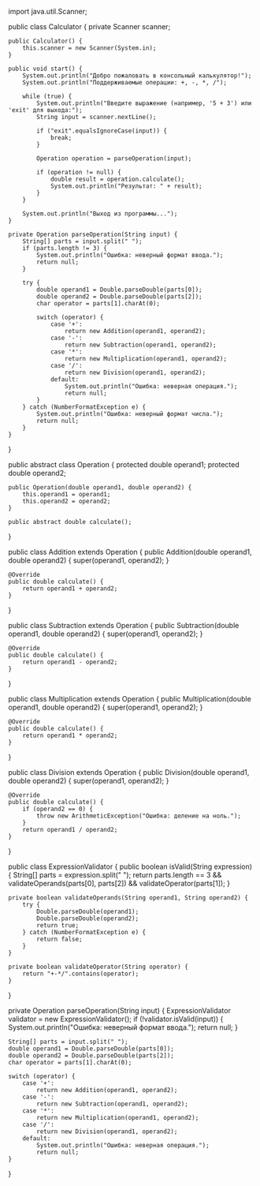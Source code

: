import java.util.Scanner;

public class Calculator {
    private Scanner scanner;

    public Calculator() {
        this.scanner = new Scanner(System.in);
    }

    public void start() {
        System.out.println("Добро пожаловать в консольный калькулятор!");
        System.out.println("Поддерживаемые операции: +, -, *, /");

        while (true) {
            System.out.println("Введите выражение (например, '5 + 3') или 'exit' для выхода:");
            String input = scanner.nextLine();

            if ("exit".equalsIgnoreCase(input)) {
                break;
            }

            Operation operation = parseOperation(input);

            if (operation != null) {
                double result = operation.calculate();
                System.out.println("Результат: " + result);
            }
        }

        System.out.println("Выход из программы...");
    }

    private Operation parseOperation(String input) {
        String[] parts = input.split(" ");
        if (parts.length != 3) {
            System.out.println("Ошибка: неверный формат ввода.");
            return null;
        }

        try {
            double operand1 = Double.parseDouble(parts[0]);
            double operand2 = Double.parseDouble(parts[2]);
            char operator = parts[1].charAt(0);

            switch (operator) {
                case '+':
                    return new Addition(operand1, operand2);
                case '-':
                    return new Subtraction(operand1, operand2);
                case '*':
                    return new Multiplication(operand1, operand2);
                case '/':
                    return new Division(operand1, operand2);
                default:
                    System.out.println("Ошибка: неверная операция.");
                    return null;
            }
        } catch (NumberFormatException e) {
            System.out.println("Ошибка: неверный формат числа.");
            return null;
        }
    }
}


public abstract class Operation {
    protected double operand1;
    protected double operand2;

    public Operation(double operand1, double operand2) {
        this.operand1 = operand1;
        this.operand2 = operand2;
    }

    public abstract double calculate();
}


public class Addition extends Operation {
    public Addition(double operand1, double operand2) {
        super(operand1, operand2);
    }

    @Override
    public double calculate() {
        return operand1 + operand2;
    }
}

public class Subtraction extends Operation {
    public Subtraction(double operand1, double operand2) {
        super(operand1, operand2);
    }

    @Override
    public double calculate() {
        return operand1 - operand2;
    }
}

public class Multiplication extends Operation {
    public Multiplication(double operand1, double operand2) {
        super(operand1, operand2);
    }

    @Override
    public double calculate() {
        return operand1 * operand2;
    }
}

public class Division extends Operation {
    public Division(double operand1, double operand2) {
        super(operand1, operand2);
    }

    @Override
    public double calculate() {
        if (operand2 == 0) {
            throw new ArithmeticException("Ошибка: деление на ноль.");
        }
        return operand1 / operand2;
    }
}


public class ExpressionValidator {
    public boolean isValid(String expression) {
        String[] parts = expression.split(" ");
        return parts.length == 3 && validateOperands(parts[0], parts[2]) && validateOperator(parts[1]);
    }

    private boolean validateOperands(String operand1, String operand2) {
        try {
            Double.parseDouble(operand1);
            Double.parseDouble(operand2);
            return true;
        } catch (NumberFormatException e) {
            return false;
        }
    }

    private boolean validateOperator(String operator) {
        return "+-*/".contains(operator);
    }
}


private Operation parseOperation(String input) {
    ExpressionValidator validator = new ExpressionValidator();
    if (!validator.isValid(input)) {
        System.out.println("Ошибка: неверный формат ввода.");
        return null;
    }

    String[] parts = input.split(" ");
    double operand1 = Double.parseDouble(parts[0]);
    double operand2 = Double.parseDouble(parts[2]);
    char operator = parts[1].charAt(0);

    switch (operator) {
        case '+':
            return new Addition(operand1, operand2);
        case '-':
            return new Subtraction(operand1, operand2);
        case '*':
            return new Multiplication(operand1, operand2);
        case '/':
            return new Division(operand1, operand2);
        default:
            System.out.println("Ошибка: неверная операция.");
            return null;
    }
}
